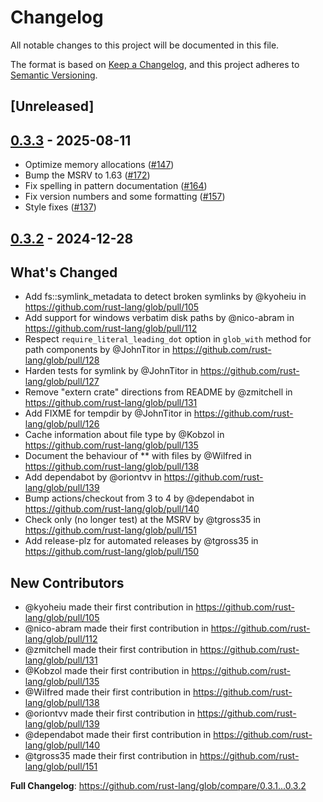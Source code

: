 # Changelog

All notable changes to this project will be documented in this file.

The format is based on [Keep a Changelog](https://keepachangelog.com/en/1.0.0/),
and this project adheres to [Semantic Versioning](https://semver.org/spec/v2.0.0.html).

## [Unreleased]

## [0.3.3](https://github.com/rust-lang/glob/compare/v0.3.2...v0.3.3) - 2025-08-11

- Optimize memory allocations ([#147](https://github.com/rust-lang/glob/pull/147))
- Bump the MSRV to 1.63 ([#172](https://github.com/rust-lang/glob/pull/172))
- Fix spelling in pattern documentation ([#164](https://github.com/rust-lang/glob/pull/164))
- Fix version numbers and some formatting ([#157](https://github.com/rust-lang/glob/pull/157))
- Style fixes ([#137](https://github.com/rust-lang/glob/pull/137))

## [0.3.2](https://github.com/rust-lang/glob/compare/v0.3.1...v0.3.2) - 2024-12-28

## What's Changed
* Add fs::symlink_metadata to detect broken symlinks by @kyoheiu in https://github.com/rust-lang/glob/pull/105
* Add support for windows verbatim disk paths by @nico-abram in https://github.com/rust-lang/glob/pull/112
* Respect `require_literal_leading_dot` option in `glob_with` method for path components by @JohnTitor in https://github.com/rust-lang/glob/pull/128
* Harden tests for symlink by @JohnTitor in https://github.com/rust-lang/glob/pull/127
* Remove "extern crate" directions from README by @zmitchell in https://github.com/rust-lang/glob/pull/131
* Add FIXME for tempdir by @JohnTitor in https://github.com/rust-lang/glob/pull/126
* Cache information about file type by @Kobzol in https://github.com/rust-lang/glob/pull/135
* Document the behaviour of ** with files by @Wilfred in https://github.com/rust-lang/glob/pull/138
* Add dependabot by @oriontvv in https://github.com/rust-lang/glob/pull/139
* Bump actions/checkout from 3 to 4 by @dependabot in https://github.com/rust-lang/glob/pull/140
* Check only (no longer test) at the MSRV by @tgross35 in https://github.com/rust-lang/glob/pull/151
* Add release-plz for automated releases by @tgross35 in https://github.com/rust-lang/glob/pull/150

## New Contributors
* @kyoheiu made their first contribution in https://github.com/rust-lang/glob/pull/105
* @nico-abram made their first contribution in https://github.com/rust-lang/glob/pull/112
* @zmitchell made their first contribution in https://github.com/rust-lang/glob/pull/131
* @Kobzol made their first contribution in https://github.com/rust-lang/glob/pull/135
* @Wilfred made their first contribution in https://github.com/rust-lang/glob/pull/138
* @oriontvv made their first contribution in https://github.com/rust-lang/glob/pull/139
* @dependabot made their first contribution in https://github.com/rust-lang/glob/pull/140
* @tgross35 made their first contribution in https://github.com/rust-lang/glob/pull/151

**Full Changelog**: https://github.com/rust-lang/glob/compare/0.3.1...0.3.2
